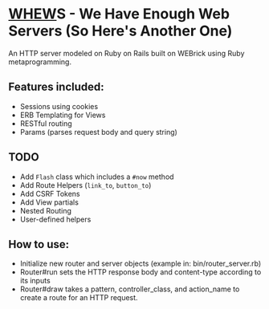 # [WHEW](https://www.youtube.com/watch?v=iy-LQH8N6Ug)S - We Have Enough Web Servers (So Here's Another One)

An HTTP server modeled on Ruby on Rails built on WEBrick using Ruby metaprogramming.

## Features included:
* Sessions using cookies
* ERB Templating for Views
* RESTful routing
* Params (parses request body and query string)

## TODO
* Add `Flash` class which includes a `#now` method
* Add Route Helpers (`link_to`, `button_to`)
* Add CSRF Tokens
* Add View partials
* Nested Routing
* User-defined helpers

## How to use:
* Initialize new router and server objects (example in: bin/router_server.rb)
* Router#run sets the HTTP response body and content-type according to its inputs
* Router#draw takes a pattern, controller_class, and action_name to create a route for an HTTP request.